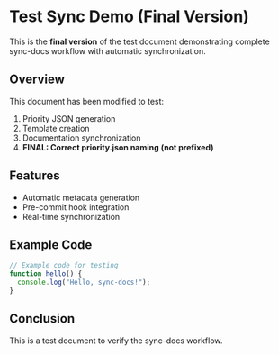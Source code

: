 # Test Sync Demo (Final Version)

This is the **final version** of the test document demonstrating complete sync-docs workflow with automatic synchronization.

## Overview

This document has been modified to test:
1. Priority JSON generation
2. Template creation  
3. Documentation synchronization
4. **FINAL: Correct priority.json naming (not prefixed)**

## Features

- Automatic metadata generation
- Pre-commit hook integration
- Real-time synchronization

## Example Code

```javascript
// Example code for testing
function hello() {
  console.log("Hello, sync-docs!");
}
```

## Conclusion

This is a test document to verify the sync-docs workflow.